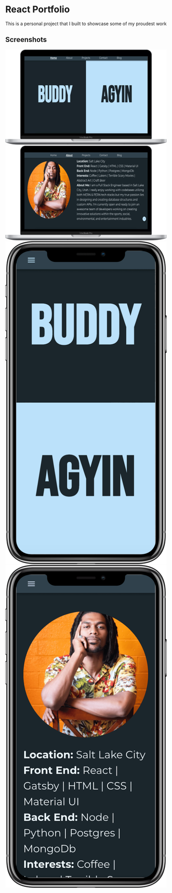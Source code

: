 # React Portfolio

This is a personal project that I built to showcase some of my proudest work

## Screenshots

![Macbook Pro Mock of Home Page](https://github.com/agyin3/images/blob/master/portfolio/macbook-mock-home-min.png?raw=true)
![Macbook Pro Mock of About Page](https://github.com/agyin3/images/blob/master/portfolio/macbook-mock-about-min.png?raw=true)
![iPhoneX Mock of Home Page](https://github.com/agyin3/images/blob/master/portfolio/iphone-mock-home-min.png?raw=true)
![iPhoneX Mock of About Page](https://github.com/agyin3/images/blob/master/portfolio/iphone-mock-about-min.png?raw=true)
